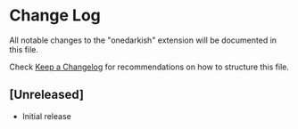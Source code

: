 # Change Log

All notable changes to the "onedarkish" extension will be documented in this file.

Check [Keep a Changelog](http://keepachangelog.com/) for recommendations on how to structure this file.

## [Unreleased]

- Initial release

